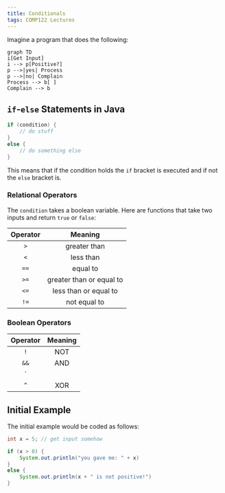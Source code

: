 ```yaml
---
title: Conditionals
tags: COMP122 Lectures
---
```

Imagine a program that does the following:

```mermaid
graph TD
i[Get Input]
i --> p[Positive?]
p -->|yes| Process
p -->|no| Complain
Process --> b[ ]
Complain --> b

```

## `if`-`else` Statements in Java

```java
if (condition) {
	// do stuff
}
else {
	// do something else
}
```

This means that if the condition holds the `if` bracket is executed and if not the `else` bracket is.

### Relational Operators
The `condition` takes a boolean variable. Here are functions that take two inputs and return `true` or `false`:

| Operator | Meaning |
| :-: | :-: |
| `>` | greater than |
| `<` | less than |
| `==` | equal to |
| `>=` | greater than or equal to |
| `<=` | less than or equal to |
| `!=` | not equal to |

### Boolean Operators

| Operator | Meaning |
| :-: | :-: |
| `!` | NOT |
| `&&` | AND |
| `||` | OR |
| `^` | XOR |

## Initial Example
The initial example would be coded as follows:

```java
int x = 5; // get input somehow

if (x > 0) {
	System.out.println("you gave me: " + x)
}
else {
	System.out.println(x + " is not positive!")
}
```